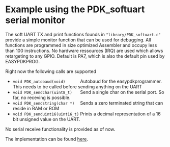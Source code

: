 # Example using the PDK_softuart serial monitor

The soft UART TX and print functions founds in ```"library/PDK_softuart.c"``` provide a simple monitor function that can be used for debugging. All functions are programmed in size optimized Assembler and occupy less than 100 instructions. No hardware ressources (IRQ) are used which allows retargeting to any GPIO. Default is PA7, which is also the default pin used by EASYPDKPROG.

Right now the following calls are supported

  - ```void PDK_autobaud(void)      ``` Autobaud for the easypdkprogrammer. This needs to be called before sending anything on the UART
  - ```void PDK_sendchar(uint8_t)   ``` Send a single char on the serial port. So far, no receving is possible.
  - ```void PDK_sendstring(char *)  ``` Sends a zero terminated string that can reside in RAM or ROM
  - ```void PDK_senduint16(uint16_t)``` Prints a decimal representation of a 16 bit unsigned value on the UART.

No serial receive functionality is provided as of now.

The implementation can be found [here](../../library/PDK_softuart.c).
